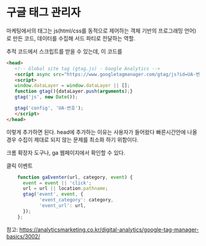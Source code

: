 # 구글 태그 관리자

마케팅에서의 태그는 js(html/css를 동적으로 제어하는 객체 기반의 프로그래밍 언어)로 만든 코드, 데이터를 수집해 서드 파티로 전달하는 역할.

추적 코드에서 스크립트를 받을 수 있는데, 이 코드를 

```html
<head>
   <!-- Global site tag (gtag.js) - Google Analytics -->
   <script async src="https://www.googletagmanager.com/gtag/js?id=UA-번호"></script>
   <script>
   window.dataLayer = window.dataLayer || [];
   function gtag(){dataLayer.push(arguments);}
   gtag('js', new Date());

   gtag('config', 'UA-번호');
   </script>
</head>
```

이렇게 추가하면 된다. 
head에 추가하는 이유는 사용자가 들어왔다 빠른시간안에 나올 경우 수집이 제대로 되지 않는 문제를 최소화 하기 위함이다.

크롬 확장자 도구나, ga 웹페이지에서 확인할 수 있다.

클릭 이벤트

```js
    function gaEventer(url, category, event) {
      event = event || 'click';
      url = url || location.pathname;
      gtag('event', event, {
            'event_category': category,
            'event_url': url,
      });
    };
```

참고: https://analyticsmarketing.co.kr/digital-analytics/google-tag-manager-basics/3002/

